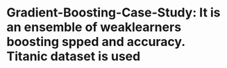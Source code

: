 # Gradient-Boosting-Case-Study: It is an ensemble of weaklearners boosting spped and accuracy. Titanic dataset is used
